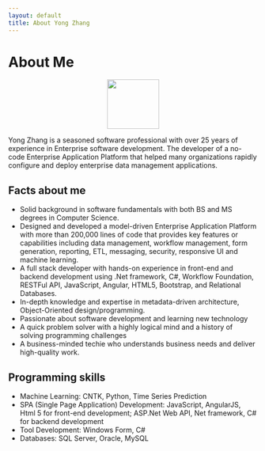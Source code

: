 ```yaml
---
layout: default
title: About Yong Zhang
---
```


<div class="post">
	<h1 class="pageTitle">About Me</h1>
	<div align="center">
	<img src="{{ '/assets/img/yong-small.jpg' | prepend: site.baseurl }}" height="100" width="105" alt="">
	</div>
	<p>Yong Zhang is a seasoned software professional with over 25 years of experience in
	Enterprise software development. The developer of a no-code Enterprise
	Application Platform that helped many
	organizations rapidly configure and deploy enterprise data
 	management applications.
</p>
	<h2>Facts about me</h2>
	<ul>
		<li>Solid background in software fundamentals with both BS and MS degrees in Computer Science.</li>
		<li>Designed and developed a model-driven Enterprise Application Platform with more than 200,000 lines of code that provides key features or capabilities including data management, workflow management, form generation, reporting, ETL, messaging, security, responsive UI and machine learning.</li>
		<li>A full stack developer with hands-on experience in front-end and backend development using .Net framework, C#, Workflow Foundation, RESTFul API, JavaScript, Angular, HTML5, Bootstrap, and Relational Databases.</li>
		<li>In-depth knowledge and expertise in metadata-driven architecture, Object-Oriented design/programming.</li>
  		<li>Passionate about software development and learning new technology</li>
  		<li>A quick problem solver with a highly logical mind and a history of solving programming challenges</li>
		<li>A business-minded techie who understands business needs and deliver high-quality work.</li>
  	</ul>
	<h2>Programming skills</h2>
	<ul>
		<li>Machine Learning: CNTK, Python, Time Series Prediction</li>
  		<li>SPA (Single Page Application) Development: JavaScript, AngularJS, Html 5 for front-end development; ASP.Net Web API, Net framework, C# for backend development</li>
		<li>Tool Development: Windows Form, C#</li>
		<li>Databases: SQL Server, Oracle, MySQL</li>
  	</ul>
</div>
